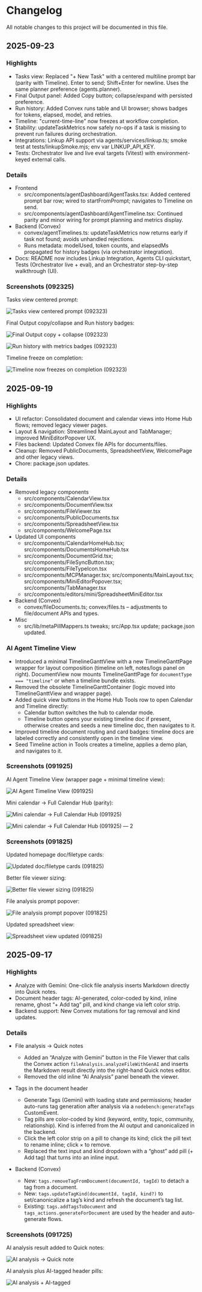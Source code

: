 # Changelog

All notable changes to this project will be documented in this file.


## 2025-09-23

### Highlights
- Tasks view: Replaced "+ New Task" with a centered multiline prompt bar (parity with Timeline). Enter to send; Shift+Enter for newline. Uses the same planner preference (agents.planner).
- Final Output panel: Added Copy button; collapse/expand with persisted preference.
- Run history: Added Convex runs table and UI browser; shows badges for tokens, elapsed, model, and retries.
- Timeline: "current-time-line" now freezes at workflow completion.
- Stability: updateTaskMetrics now safely no-ops if a task is missing to prevent run failures during orchestration.
- Integrations: Linkup API support via agents/services/linkup.ts; smoke test at tests/linkupSmoke.mjs; env var LINKUP_API_KEY.
- Tests: Orchestrator live and live eval targets (Vitest) with environment-keyed external calls.


### Details
- Frontend
  - src/components/agentDashboard/AgentTasks.tsx: Added centered prompt bar row; wired to startFromPrompt; navigates to Timeline on send.
  - src/components/agentDashboard/AgentTimeline.tsx: Continued parity and minor wiring for prompt planning and metrics display.
- Backend (Convex)
  - convex/agentTimelines.ts: updateTaskMetrics now returns early if task not found; avoids unhandled rejections.
  - Runs metadata: modelUsed, token counts, and elapsedMs propagated for history badges (via orchestrator integration).
- Docs: README now includes Linkup Integration, Agents CLI quickstart, Tests (Orchestrator live + eval), and an Orchestrator step-by-step walkthrough (UI).


### Screenshots (092325)

Tasks view centered prompt:

![Tasks view centered prompt (092323)](./updated_screenshot/092323_dynamic_search_ai_agent_tasks_view_grid.png)

Final Output copy/collapse and Run history badges:

![Final Output copy + collapse (092323)](./updated_screenshot/092323_dynamic_search_ai_agent_timeline_view_expanded(1).png)

![Run history with metrics badges (092323)](./updated_screenshot/092323_dynamic_search_ai_agent_timeline_view_expanded(2).png)

Timeline freeze on completion:

![Timeline now freezes on completion (092323)](./updated_screenshot/092323_dynamic_search_ai_agent_timeline_view.png)

## 2025-09-19

### Highlights
- UI refactor: Consolidated document and calendar views into Home Hub flows; removed legacy viewer pages.
- Layout & navigation: Streamlined MainLayout and TabManager; improved MiniEditorPopover UX.
- Files backend: Updated Convex file APIs for documents/files.
- Cleanup: Removed PublicDocuments, SpreadsheetView, WelcomePage and other legacy views.
- Chore: package.json updates.

### Details
- Removed legacy components
  - src/components/CalendarView.tsx
  - src/components/DocumentView.tsx
  - src/components/FileViewer.tsx
  - src/components/PublicDocuments.tsx
  - src/components/SpreadsheetView.tsx
  - src/components/WelcomePage.tsx
- Updated UI components
  - src/components/CalendarHomeHub.tsx; src/components/DocumentsHomeHub.tsx
  - src/components/DocumentGrid.tsx; src/components/FileSyncButton.tsx; src/components/FileTypeIcon.tsx
  - src/components/MCPManager.tsx; src/components/MainLayout.tsx; src/components/MiniEditorPopover.tsx; src/components/TabManager.tsx
  - src/components/editors/mini/SpreadsheetMiniEditor.tsx
- Backend (Convex)
  - convex/fileDocuments.ts; convex/files.ts – adjustments to file/document APIs and types.
- Misc
  - src/lib/metaPillMappers.ts tweaks; src/App.tsx update; package.json updated.


### AI Agent Timeline View

- Introduced a minimal TimelineGanttView with a new TimelineGanttPage wrapper for layout composition (timeline on left, notes/logs panel on right). DocumentView now mounts TimelineGanttPage for `documentType === "timeline"` or when a timeline bundle exists.
- Removed the obsolete TimelineGanttContainer (logic moved into TimelineGanttView and wrapper page).
- Added quick view buttons in the Home Hub Tools row to open Calendar and Timeline directly:
  - Calendar button switches the hub to calendar mode.
  - Timeline button opens your existing timeline doc if present, otherwise creates and seeds a new timeline doc, then navigates to it.
- Improved timeline document routing and card badges: timeline docs are labeled correctly and consistently open in the timeline view.
- Seed Timeline action in Tools creates a timeline, applies a demo plan, and navigates to it.

### Screenshots (091925)

AI Agent Timeline View (wrapper page + minimal timeline view):

![AI Agent Timeline View (091925)](./updated_screenshot/091925_preview_ai_agent_timeline_view.png)

Mini calendar → Full Calendar Hub (parity):

![Mini calendar → Full Calendar Hub (091925)](./updated_screenshot/091925_mini_calendar_full_calendar_hub.png)

![Mini calendar → Full Calendar Hub (091925) — 2](./updated_screenshot/091925_mini_calendar_full_calendar_hub_2.png)


### Screenshots (091825)

Updated homepage doc/filetype cards:

![Updated doc/filetype cards (091825)](./updated_screenshot/091825_updated_doc_filetype_cards_homepage.png)

Better file viewer sizing:

![Better file viewer sizing (091825)](./updated_screenshot/091825_better_file_viewer_sizing.png)

File analysis prompt popover:

![File analysis prompt popover (091825)](./updated_screenshot/091825_file_analysis_prompt_popover.png)

Updated spreadsheet view:

![Spreadsheet view updated (091825)](./updated_screenshot/091825_spreadsheet_view_updated.png)



## 2025-09-17

### Highlights
- Analyze with Gemini: One-click file analysis inserts Markdown directly into Quick notes.
- Document header tags: AI-generated, color-coded by kind, inline rename, ghost “+ Add tag” pill, and kind change via left color strip.
- Backend support: New Convex mutations for tag removal and kind updates.

### Details
- File analysis → Quick notes
  - Added an “Analyze with Gemini” button in the File Viewer that calls the Convex action `fileAnalysis.analyzeFileWithGenAI` and inserts the Markdown result directly into the right-hand Quick notes editor.
  - Removed the old inline “AI Analysis” panel beneath the viewer.

- Tags in the document header
  - Generate Tags (Gemini) with loading state and permissions; header auto-runs tag generation after analysis via a `nodebench:generateTags` CustomEvent.
  - Tag pills are color-coded by kind (keyword, entity, topic, community, relationship). Kind is inferred from the AI output and canonicalized in the backend.
  - Click the left color strip on a pill to change its kind; click the pill text to rename inline; click × to remove.
  - Replaced the text input and kind dropdown with a “ghost” add pill (+ Add tag) that turns into an inline input.

- Backend (Convex)
  - New: `tags.removeTagFromDocument(documentId, tagId)` to detach a tag from a document.
  - New: `tags.updateTagKind(documentId, tagId, kind?)` to set/canonicalize a tag’s kind and refresh the document’s tag list.
  - Existing: `tags.addTagsToDocument` and `tags_actions.generateForDocument` are used by the header and auto-generate flows.

### Screenshots (091725)

AI analysis result added to Quick notes:

![AI analysis → Quick note](./updated_screenshot/091725_ai_file_analysis_quick_note.png)

AI analysis plus AI-tagged header pills:

![AI analysis + AI-tagged](./updated_screenshot/091725_ai_file_analysis_quick_note_ai_tagged.png)

